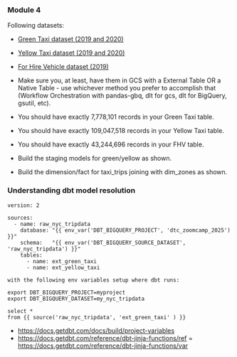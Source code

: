 ### Module 4

Following datasets:

- [Green Taxi dataset (2019 and 2020)](https://github.com/DataTalksClub/nyc-tlc-data/releases/tag/green)
- [Yellow Taxi dataset (2019 and 2020)](https://github.com/DataTalksClub/nyc-tlc-data/releases/tag/yellow)
- [For Hire Vehicle dataset (2019)](https://github.com/DataTalksClub/nyc-tlc-data/releases/tag/fhv)


- Make sure you, at least, have them in GCS with a External Table OR a Native Table - use whichever method you prefer to accomplish that (Workflow Orchestration with pandas-gbq, dlt for gcs, dlt for BigQuery, gsutil, etc).
- You should have exactly 7,778,101 records in your Green Taxi table.
- You should have exactly 109,047,518 records in your Yellow Taxi table.
- You should have exactly 43,244,696 records in your FHV table.
- Build the staging models for green/yellow as shown.
- Build the dimension/fact for taxi_trips joining with dim_zones as shown.

### Understanding dbt model resolution

```
version: 2

sources:
  - name: raw_nyc_tripdata
    database: "{{ env_var('DBT_BIGQUERY_PROJECT', 'dtc_zoomcamp_2025') }}"
    schema:   "{{ env_var('DBT_BIGQUERY_SOURCE_DATASET', 'raw_nyc_tripdata') }}"
    tables:
      - name: ext_green_taxi
      - name: ext_yellow_taxi

with the following env variables setup where dbt runs:

export DBT_BIGQUERY_PROJECT=myproject
export DBT_BIGQUERY_DATASET=my_nyc_tripdata

select * 
from {{ source('raw_nyc_tripdata', 'ext_green_taxi' ) }}

```

- https://docs.getdbt.com/docs/build/project-variables
- https://docs.getdbt.com/reference/dbt-jinja-functions/ref
= https://docs.getdbt.com/reference/dbt-jinja-functions/var